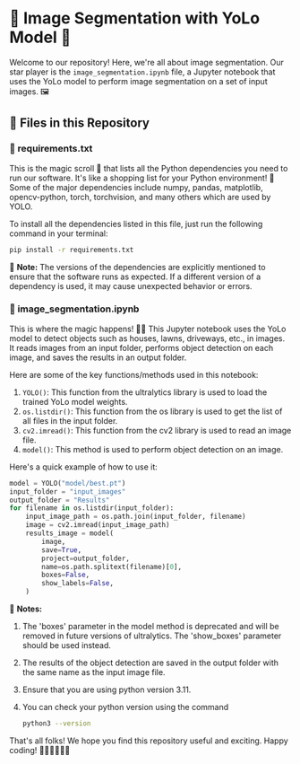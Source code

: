 # 📸 Image Segmentation with YoLo Model 🚀

Welcome to our repository! Here, we're all about image segmentation. Our star player is the `image_segmentation.ipynb` file, a Jupyter notebook that uses the YoLo model to perform image segmentation on a set of input images. 🖼️

## 📁 Files in this Repository

### 📄 requirements.txt

This is the magic scroll 📜 that lists all the Python dependencies you need to run our software. It's like a shopping list for your Python environment! 🛒 Some of the major dependencies include numpy, pandas, matplotlib, opencv-python, torch, torchvision, and many others which are used by YOLO.

To install all the dependencies listed in this file, just run the following command in your terminal:

```bash
pip install -r requirements.txt
```

🔔 **Note:** The versions of the dependencies are explicitly mentioned to ensure that the software runs as expected. If a different version of a dependency is used, it may cause unexpected behavior or errors.

### 📓 image_segmentation.ipynb

This is where the magic happens! 🎩✨ This Jupyter notebook uses the YoLo model to detect objects such as houses, lawns, driveways, etc., in images. It reads images from an input folder, performs object detection on each image, and saves the results in an output folder.

Here are some of the key functions/methods used in this notebook:

1. `YOLO()`: This function from the ultralytics library is used to load the trained YoLo model weights.
2. `os.listdir()`: This function from the os library is used to get the list of all files in the input folder.
3. `cv2.imread()`: This function from the cv2 library is used to read an image file.
4. `model()`: This method is used to perform object detection on an image.

Here's a quick example of how to use it:

```python
model = YOLO("model/best.pt")
input_folder = "input_images"
output_folder = "Results"
for filename in os.listdir(input_folder):
    input_image_path = os.path.join(input_folder, filename)
    image = cv2.imread(input_image_path)
    results_image = model(
        image,
        save=True,
        project=output_folder,
        name=os.path.splitext(filename)[0],
        boxes=False,
        show_labels=False,
    )
```

🔔 **Notes:**
1. The 'boxes' parameter in the model method is deprecated and will be removed in future versions of ultralytics. The 'show_boxes' parameter should be used instead.
2. The results of the object detection are saved in the output folder with the same name as the input image file.
3. Ensure that you are using python version 3.11.
4. You can check your python version using the command

    ```bash
    python3 --version
    ```

That's all folks! We hope you find this repository useful and exciting. Happy coding! 🎉👩‍💻👨‍💻🎉
